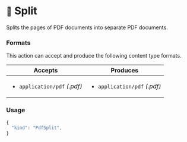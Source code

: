 # <small>:nut_and_bolt:</small> Split

Splits the pages of PDF documents into separate PDF documents.
   
### Formats

This action can accept and produce the following content type formats.

| Accepts | Produces |
|-----|-----|
|<ul><li>`application/pdf` _(.pdf)_</li></ul>|<ul><li>`application/pdf` _(.pdf)_</li></ul>|

### Usage

```js
{
  "kind": "PdfSplit",
}
```
